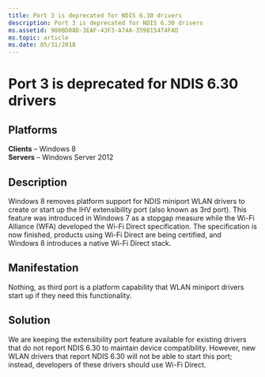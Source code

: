 ```yaml
---
title: Port 3 is deprecated for NDIS 6.30 drivers
description: Port 3 is deprecated for NDIS 6.30 drivers
ms.assetid: 900BD08D-3EAF-43F3-A74A-359815474FAD
ms.topic: article
ms.date: 05/31/2018
---
```


# Port 3 is deprecated for NDIS 6.30 drivers

## Platforms

**Clients** – Windows 8  
**Servers** – Windows Server 2012  


## Description

Windows 8 removes platform support for NDIS miniport WLAN drivers to create or start up the IHV extensibility port (also known as 3rd port). This feature was introduced in Windows 7 as a stopgap measure while the Wi-Fi Alliance (WFA) developed the Wi-Fi Direct specification. The specification is now finished, products using Wi-Fi Direct are being certified, and Windows 8 introduces a native Wi-Fi Direct stack.

## Manifestation

Nothing, as third port is a platform capability that WLAN miniport drivers start up if they need this functionality.

## Solution

We are keeping the extensibility port feature available for existing drivers that do not report NDIS 6.30 to maintain device compatibility. However, new WLAN drivers that report NDIS 6.30 will not be able to start this port; instead, developers of these drivers should use Wi-Fi Direct.

 

 




